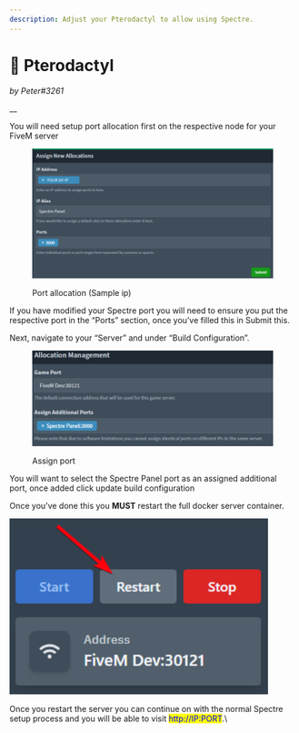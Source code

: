 ```yaml
---
description: Adjust your Pterodactyl to allow using Spectre.
---
```


# 🦇 Pterodactyl

_by Peter#3261_

__

You will need setup port allocation first on the respective node for your FiveM server

<figure><img src="../.gitbook/assets/port_alo_perto.png" alt=""><figcaption><p>Port allocation (Sample ip)</p></figcaption></figure>

If you have modified your Spectre port you will need to ensure you put the respective port in the “Ports” section, once you’ve filled this in Submit this.

Next, navigate to your “Server” and under “Build Configuration”.

<figure><img src="../.gitbook/assets/port_assign_perto.png" alt=""><figcaption><p>Assign port</p></figcaption></figure>

You will want to select the Spectre Panel port as an assigned additional port, once added click update build configuration

Once you’ve done this you **MUST** restart the full docker server container.

![](<../.gitbook/assets/image (1).png>)

Once you restart the server you can continue on with the normal Spectre setup process and you will be able to visit <mark style="color:blue;">http://IP:PORT</mark>.\
